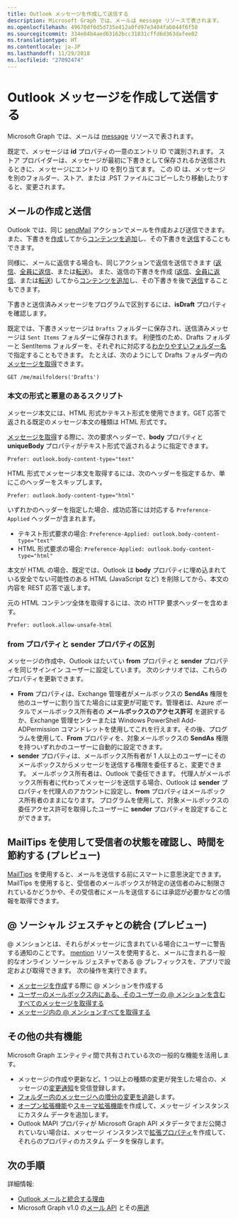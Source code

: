 ```yaml
---
title: Outlook メッセージを作成して送信する
description: Microsoft Graph では、メールは message リソースで表されます。
ms.openlocfilehash: 49670df0d5d735e412a0fd97e3404fab044f6f50
ms.sourcegitcommit: 334e84b4aed63162bcc31831cffd6d363dafee02
ms.translationtype: HT
ms.contentlocale: ja-JP
ms.lasthandoff: 11/29/2018
ms.locfileid: "27092474"
---
```

# <a name="create-and-send-outlook-messages"></a>Outlook メッセージを作成して送信する

Microsoft Graph では、メールは [message](/graph/api/resources/message?view=graph-rest-1.0) リソースで表されます。

既定で、メッセージは **id** プロパティの一意のエントリ ID で識別されます。 ストア プロバイダーは、メッセージが最初に下書きとして保存されるか送信されるときに、メッセージにエントリ ID を割り当てます。 この ID は、メッセージを別のフォルダー、ストア、または .PST ファイルにコピーしたり移動したりすると、変更されます。

## <a name="creating-and-sending-mail"></a>メールの作成と送信

Outlook では、同じ [sendMail](/graph/api/user-sendmail?view=graph-rest-1.0) アクションでメールを作成および送信できます。また、下書きを[作成](/graph/api/user-post-messages?view=graph-rest-1.0)してから[コンテンツを追加](/graph/api/message-update?view=graph-rest-1.0)し、その下書きを[送信](/graph/api/message-send?view=graph-rest-1.0)することもできます。

同様に、メールに返信する場合も、同じアクションで返信を送信できます ([返信](/graph/api/message-reply?view=graph-rest-1.0)、[全員に返信](/graph/api/message-replyall?view=graph-rest-1.0)、または[転送](/graph/api/message-forward?view=graph-rest-1.0))。 また、返信の下書きを作成 ([返信](/graph/api/message-createreply?view=graph-rest-1.0)、[全員に返信](/graph/api/message-createreplyall?view=graph-rest-1.0)、または[転送](/graph/api/message-createforward?view=graph-rest-1.0)) してから[コンテンツを追加](/graph/api/message-update?view=graph-rest-1.0)し、その下書きを後で[送信](/graph/api/message-send?view=graph-rest-1.0)することもできます。

下書きと送信済みメッセージをプログラムで区別するには、**isDraft** プロパティを確認します。

既定では、下書きメッセージは `Drafts` フォルダーに保存され、送信済みメッセージは `Sent Items` フォルダーに保存されます。 利便性のため、Drafts フォルダーと SentItems フォルダーを、それぞれに対応する[わかりやすいフォルダー名](/graph/api/resources/mailfolder?view=graph-rest-1.0)で指定することもできます。 たとえば、次のようにして Drafts フォルダー内の[メッセージを取得](/graph/api/user-list-messages?view=graph-rest-1.0)できます。

```http
GET /me/mailfolders('Drafts')
```

### <a name="body-format-and-malicious-script"></a>本文の形式と悪意のあるスクリプト

<!-- Remove the following 2 sections from the message.md topics
-->

メッセージ本文には、HTML 形式かテキスト形式を使用できます。GET 応答で返される既定のメッセージ本文の種類は HTML 形式です。

[メッセージを取得](/graph/api/message-get?view=graph-rest-1.0)する際に、次の要求ヘッダーで、**body** プロパティと **uniqueBody** プロパティがテキスト形式で返されるように指定できます。

```http
Prefer: outlook.body-content-type="text"
```

HTML 形式でメッセージ本文を取得するには、次のヘッダーを指定するか、単にこのヘッダーをスキップします。

```http
Prefer: outlook.body-content-type="html"
```

いずれかのヘッダーを指定した場合、成功応答には対応する `Preference-Applied` ヘッダーが含まれます。

- テキスト形式要求の場合: `Preference-Applied: outlook.body-content-type="text"`
- HTML 形式要求の場合: `Preference-Applied: outlook.body-content-type="html"`

本文が HTML の場合、既定では、Outlook は **body** プロパティに埋め込まれている安全でない可能性のある HTML (JavaScript など) を削除してから、本文の内容を REST 応答で返します。

元の HTML コンテンツ全体を取得するには、次の HTTP 要求ヘッダーを含めます。

```http
Prefer: outlook.allow-unsafe-html
```

### <a name="differentiating-the-from-and-sender-properties"></a>from プロパティと sender プロパティの区別

メッセージの作成中、Outlook はたいてい **from** プロパティと **sender** プロパティを同じサインイン ユーザーに設定しています。 次のシナリオでは、これらのプロパティを更新できます。

- **From** プロパティは、Exchange 管理者がメールボックスの **SendAs** 権限を他のユーザーに割り当てた場合には変更が可能です。管理者は、Azure ポータルでメールボックス所有者の **メールボックスのアクセス許可** を選択するか、Exchange 管理センターまたは Windows PowerShell Add-ADPermission コマンドレットを使用してこれを行えます。その後、プログラムを使用して、**From** プロパティを、対象メールボックスの **SendAs** 権限を持ついずれかのユーザーに自動的に設定できます。
- **sender** プロパティは、メールボックス所有者が 1 人以上のユーザーにそのメールボックスからメッセージを送信する権限を委任すると、変更できます。 メールボックス所有者は、Outlook で委任できます。 代理人がメールボックス所有者に代わってメッセージを送信する場合、Outlook は **sender** プロパティを代理人のアカウントに設定し、**from** プロパティはメールボックス所有者のままになります。 プログラムを使用して、対象メールボックスの委任アクセス許可を取得したユーザーに **sender** プロパティを設定することができます。

## <a name="using-mailtips-to-check-recipient-status-and-save-time-preview"></a>MailTips を使用して受信者の状態を確認し、時間を節約する (プレビュー)

[MailTips](/graph/api/resources/mailtips?view=graph-rest-beta) を使用すると、メールを送信する前にスマートに意思決定できます。
MailTips を使用すると、受信者のメールボックスが特定の送信者のみに制限されているかどうかや、その受信者にメールを送信するには承認が必要かなどの情報を取得できます。

## <a name="integrating-with--social-gesture-preview"></a>@ ソーシャル ジェスチャとの統合 (プレビュー)

@ メンションとは、それらがメッセージに含まれている場合にユーザーに警告する通知のことです。 [mention](/graph/api/resources/mention?view=graph-rest-beta) リソースを使用すると、メールに含まれる一般的なオンライン ソーシャル ジェスチャである @ プレフィックスを、アプリで設定および取得できます。
次の操作を実行できます。

- [メッセージを作成](/graph/api/user-post-messages?view=graph-rest-beta#request-2)する際に @ メンションを作成する
- [ユーザーのメールボックス内にある、そのユーザーの @ メンションを含むすべてのメッセージを取得する](/graph/api/user-list-messages?view=graph-rest-beta#request-2)
- [メッセージ内の @ メンションすべてを取得する](/graph/api/message-get?view=graph-rest-beta#request-2)

## <a name="other-shared-capabilities"></a>その他の共有機能

Microsoft Graph エンティティ間で共有されている次の一般的な機能を活用します。

- メッセージの作成や更新など、1 つ以上の種類の変更が発生した場合の、メッセージの[変更通知](/graph/api/resources/webhooks?view=graph-rest-1.0)を受信登録します。
- [フォルダー内のメッセージへの増分の変更を追跡](delta-query-messages.md)します。
- [オープン拡張機能](extensibility-overview.md#open-extensions)や[スキーマ拡張機能](extensibility-overview.md#schema-extensions)を作成して、メッセージ インスタンスにカスタム データを追加します。
- Outlook MAPI プロパティが Microsoft Graph API メタデータでまだ公開されていない場合は、メッセージ インスタンスで[拡張プロパティ](/graph/api/resources/extended-properties-overview?view=graph-rest-1.0)を作成して、それらのプロパティのカスタム データを保存します。

## <a name="next-steps"></a>次の手順

詳細情報:

- [Outlook メールと統合する理由](outlook-mail-concept-overview.md)
- Microsoft Graph v1.0 の[メール API](/graph/api/resources/mail-api-overview?view=graph-rest-1.0) とその[用途](/graph/api/resources/mail-api-overview?view=graph-rest-1.0#common-use-cases)
